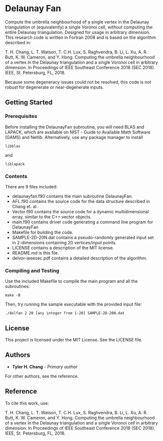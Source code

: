 # Delaunay Fan

Compute the umbrella neighbourhood of a single vertex in the Delaunay
triangulation or (equivalently) a single Voronoi cell, without
computing the entire Delaunay triangulation.
Designed for usage in arbitrary dimension.
This research code is written in Fortran 2008 and is based on the algorithm
described in:

T. H. Chang, L. T. Watson, T. C.H. Lux, S. Raghvendra, B. Li, L. Xu,
A. R. Butt, K. W. Cameron, and Y. Hong. Computing the umbrella
neighbourhood of a vertex in the Delaunay triangulation and a single
Voronoi cell in arbitrary dimension. In Proceedings of IEEE Southeast
Conference 2018 (SEC 2018). IEEE, St. Petersburg, FL, 2018.

Because some degeneracy issues could not be resolved, this code is not
robust for degenerate or near-degenerate inputs.

## Getting Started

### Prerequisites

Before installing the DelaunayFan subroutine, you will need BLAS and LAPACK,
which are available on NIST - Guide to Available Math Software (GAMS) and
Netlib.
Alternatively, use any package manager to install
```
libblas
```
and
```
liblapack
```

### Contents

There are 9 files included:
 - delaunayfan.f90 contains the main subroutine DelaunayFan.
 - AFL.f90 contains the source code for the data structure described in Chang et. al.
 - Vector.f90 contains the source code for a dynamic multidimensional array, similar to the C++ vector objects.
 - main.f90 contains driver code generating a command line program for DelaunayFan
 - Makefile for building the code.
 - SAMPLE-2D-20N.dat contains a pseudo-randomly generated input set in 2-dimensions containing 20 vertices/input points.
 - LICENSE contains a description of the MIT license.
 - README.md is this file.
 - delvor-ieeesec.pdf contains a detailed description of the algorithm.

### Compiling and Testing

Use the included Makefile to compile the main program and all the subroutines:
```
make -B
```
Then, try running the sample executable with the provided input file:
```
./delfan 2 20 [any integer from 1-20] SAMPLE-2D-20N.dat
```

## License

This project is licensed under the MIT License. See the LICENSE file.

## Authors

* **Tyler H. Chang** - *Primary author*

For other authors, see the reference.

## Reference

To cite this work, use:

T. H. Chang, L. T. Watson, T. C.H. Lux, S. Raghvendra, B. Li, L. Xu,
A. R. Butt, K. W. Cameron, and Y. Hong. Computing the umbrella
neighbourhood of a vertex in the Delaunay triangulation and a single
Voronoi cell in arbitrary dimension. In Proceedings of IEEE Southeast
Conference 2018 (SEC 2018). IEEE, St. Petersburg, FL, 2018.
